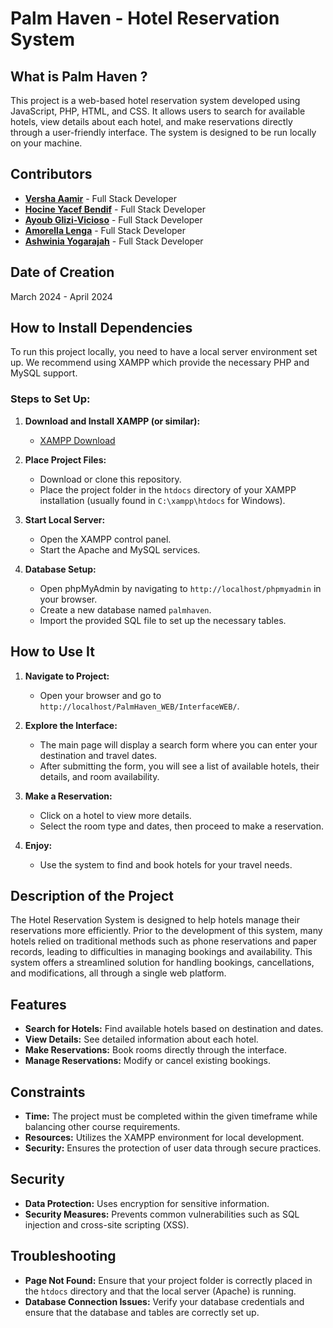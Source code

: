 # Palm Haven - Hotel Reservation System

## What is Palm Haven ?

This project is a web-based hotel reservation system developed using JavaScript, PHP, HTML, and CSS. It allows users to search for available hotels, view details about each hotel, and make reservations directly through a user-friendly interface. The system is designed to be run locally on your machine.

## Contributors

- **[Versha Aamir](https://github.com/aamir-versha)** - Full Stack Developer
- **[Hocine Yacef Bendif](https://github.com/hocineyacefbendif)** - Full Stack Developer
- **[Ayoub Glizi-Vicioso](https://github.com/Ayoub-Glizi-Vicioso)** - Full Stack Developer
- **[Amorella Lenga](https://github.com/amorella)** - Full Stack Developer
- **[Ashwinia Yogarajah](https://github.com/ashwiniaxo)** - Full Stack Developer

## Date of Creation

March 2024 - April 2024

## How to Install Dependencies

To run this project locally, you need to have a local server environment set up. We recommend using XAMPP which provide the necessary PHP and MySQL support.

### Steps to Set Up:

1. **Download and Install XAMPP (or similar):**
   - [XAMPP Download](https://www.apachefriends.org/index.html)

2. **Place Project Files:**
   - Download or clone this repository.
   - Place the project folder in the `htdocs` directory of your XAMPP installation (usually found in `C:\xampp\htdocs` for Windows).
     
3. **Start Local Server:**
   - Open the XAMPP control panel.
   - Start the Apache and MySQL services.

4. **Database Setup:**
   - Open phpMyAdmin by navigating to `http://localhost/phpmyadmin` in your browser.
   - Create a new database named `palmhaven`.
   - Import the provided SQL file to set up the necessary tables.

## How to Use It

1. **Navigate to Project:**
   - Open your browser and go to `http://localhost/PalmHaven_WEB/InterfaceWEB/`.

2. **Explore the Interface:**
   - The main page will display a search form where you can enter your destination and travel dates.
   - After submitting the form, you will see a list of available hotels, their details, and room availability.

3. **Make a Reservation:**
   - Click on a hotel to view more details.
   - Select the room type and dates, then proceed to make a reservation.

4. **Enjoy:**
   - Use the system to find and book hotels for your travel needs.

## Description of the Project

The Hotel Reservation System is designed to help hotels manage their reservations more efficiently. Prior to the development of this system, many hotels relied on traditional methods such as phone reservations and paper records, leading to difficulties in managing bookings and availability. This system offers a streamlined solution for handling bookings, cancellations, and modifications, all through a single web platform.

## Features

- **Search for Hotels:** Find available hotels based on destination and dates.
- **View Details:** See detailed information about each hotel.
- **Make Reservations:** Book rooms directly through the interface.
- **Manage Reservations:** Modify or cancel existing bookings.

## Constraints

- **Time:** The project must be completed within the given timeframe while balancing other course requirements.
- **Resources:** Utilizes the XAMPP environment for local development.
- **Security:** Ensures the protection of user data through secure practices.

## Security

- **Data Protection:** Uses encryption for sensitive information.
- **Security Measures:** Prevents common vulnerabilities such as SQL injection and cross-site scripting (XSS).


## Troubleshooting

- **Page Not Found:** Ensure that your project folder is correctly placed in the `htdocs` directory and that the local server (Apache) is running.
- **Database Connection Issues:** Verify your database credentials and ensure that the database and tables are correctly set up.
